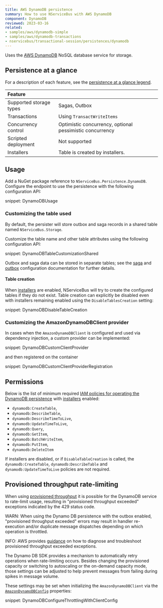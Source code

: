 ```yaml
---
title: AWS DynamoDB persistence
summary: How to use NServiceBus with AWS DynamoDB
component: DynamoDB
reviewed: 2023-03-16
related:
- samples/aws/dynamodb-simple
- samples/aws/dynamodb-transactions
- nservicebus/transactional-session/persistences/dynamodb
---
```


Uses the [AWS DynamoDB](https://aws.amazon.com/pm/dynamodb/) NoSQL database service for storage.

## Persistence at a glance

For a description of each feature, see the [persistence at a glance legend](/persistence/#persistence-at-a-glance).

|Feature                    |   |
|:---                       |---
|Supported storage types    |Sagas, Outbox
|Transactions               |Using `TransactWriteItems`
|Concurrency control        |Optimistic concurrency, optional pessimistic concurrency
|Scripted deployment        |Not supported
|Installers                 |Table is created by installers.

## Usage

Add a NuGet package reference to `NServiceBus.Persistence.DynamoDB`. Configure the endpoint to use the persistence with the following configuration API:

snippet: DynamoDBUsage

### Customizing the table used

By default, the persister will store outbox and saga records in a shared table named `NServiceBus.Storage`.

Customize the table name and other table attributes using the following configuration API:

snippet: DynamoDBTableCustomizationShared

Outbox and saga data can be stored in separate tables; see the [saga](/persistence/dynamodb/sagas.md) and [outbox](/persistence/dynamodb/outbox.md) configuration documentation for further details.

#### Table creation

When [installers](/nservicebus/operations/installers.md) are enabled, NServiceBus will try to create the configured tables if they do not exist. Table creation can explicitly be disabled even with installers remaining enabled using the `DisableTablesCreation` setting:

snippet: DynamoDBDisableTableCreation

### Customizing the AmazonDynamoDBClient provider

In cases when the `AmazonDynamoDBClient` is configured and used via dependency injection, a custom provider can be implemented:

snippet: DynamoDBCustomClientProvider

and then registered on the container

snippet: DynamoDBCustomClientProviderRegistration

## Permissions

Below is the list of minimum required [IAM policies for operating the DynamoDB persistence](https://docs.aws.amazon.com/amazondynamodb/latest/developerguide/security_iam_service-with-iam.html) with [installers](/nservicebus/operations/installers.md) enabled:

  - `dynamodb:CreateTable`,
  - `dynamodb:DescribeTable`,
  - `dynamodb:DescribeTimeToLive`,
  - `dynamodb:UpdateTimeToLive`,
  - `dynamodb:Query`,
  - `dynamodb:GetItem`,
  - `dynamodb:BatchWriteItem`,
  - `dynamodb:PutItem`,
  - `dynamodb:DeleteItem`

If installers are disabled, or if `DisableTableCreation` is called, the `dynamodb:CreateTable`, `dynamodb:DescribeTable` and `dynamodb:UpdateTimeToLive` policies are not required.

## Provisioned throughput rate-limiting

When using [provisioned throughput](https://docs.aws.amazon.com/amazondynamodb/latest/developerguide/ProvisionedThroughput.html) it is possible for the DynamoDB service to rate-limit usage, resulting in "provisioned throughput exceeded" exceptions indicated by the 429 status code.

WARN: When using the Dynamo DB persistence with the outbox enabled, "provisioned throughput exceeded" errors may result in handler re-execution and/or duplicate message dispatches depending on which operation is throttled.

INFO: AWS provides [guidance](https://docs.aws.amazon.com/amazondynamodb/latest/developerguide/ProvisionedThroughput.html#ProvisionedThroughput.Troubleshooting) on how to diagnose and troubleshoot provisioned throughput exceeded exceptions.

The Dynamo DB SDK provides a mechanism to automatically retry operations when rate-limiting occurs. Besides changing the provisioned capacity or switching to autoscaling or the on-demand capacity mode, those settings can be adjusted to help prevent messages from failing during spikes in message volume.

These settings may be set when initializing the `AmazonDynamoDBClient` via the [`AmazonDynamoDBConfig`](https://docs.aws.amazon.com/sdk-for-net/v3/developer-guide/retries-timeouts.html) properties:

snippet: DynamoDBConfigureThrottlingWithClientConfig

